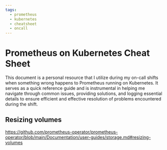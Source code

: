 ```yaml
---
tags:
  - prometheus
  - kubernetes
  - cheatsheet
  - oncall
---
```

# Prometheus on Kubernetes Cheat Sheet

This document is a personal resource that I utilize during my on-call shifts
when something wrong happens to Prometheus running on Kubernetes. It serves as a
quick reference guide and is instrumental in helping me navigate through common
issues, providing solutions, and logging essential details to ensure efficient
and effective resolution of problems encountered during the shift.

## Resizing volumes

https://github.com/prometheus-operator/prometheus-operator/blob/main/Documentation/user-guides/storage.md#resizing-volumes
